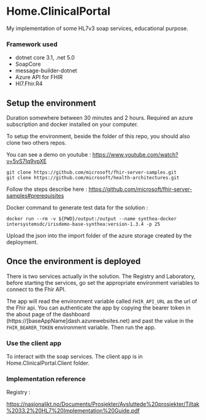 # Home.ClinicalPortal

My implementation of some HL7v3 soap services, educational purpose.

### Framework used

- dotnet core 3.1, .net 5.0
- SoapCore
- message-builder-dotnet
- Azure API for FHIR
- Hl7.Fhir.R4

## Setup the environment

Duration somewhere between 30 minutes and 2 hours. 
Required an azure subscription and docker installed on your computer.

To setup the environment, beside the folder of this repo, you should also clone two others repos.

You can see a demo on youtube : https://www.youtube.com/watch?v=5vS7Iq9vpXE

```
git clone https://github.com/microsoft/fhir-server-samples.git
git clone https://github.com/microsoft/health-architectures.git
```

Follow the steps describe here : https://github.com/microsoft/fhir-server-samples#prerequisites

Docker command to generate test data for the solution :

```
docker run --rm -v ${PWD}/output:/output --name synthea-docker intersystemsdc/irisdemo-base-synthea:version-1.3.4 -p 25
```

Upload the json into the import folder of the azure storage created by the deployment.

## Once the environment is deployed

There is two services actually in the solution. The Registry and Laboratory, before starting the services, go set the appropriate environment variables to connect to the Fhir API.

The app will read the environment variable called ```FHIR_API_URL``` as the url of the Fhir api. You can authenticate the app by copying the bearer token in the about page of the dashboard (https://[baseAppName]dash.azurewebsites.net) and past the value in the ```FHIR_BEARER_TOKEN``` environment variable. Then run the app.

### Use the client app

To interact with the soap services. The client app is in Home.ClinicalPortal.Client folder.

### Implementation reference

Registry : 

https://nasjonalikt.no/Documents/Prosjekter/Avsluttede%20prosjekter/Tiltak%2033.2%20HL7%20Implementation%20Guide.pdf